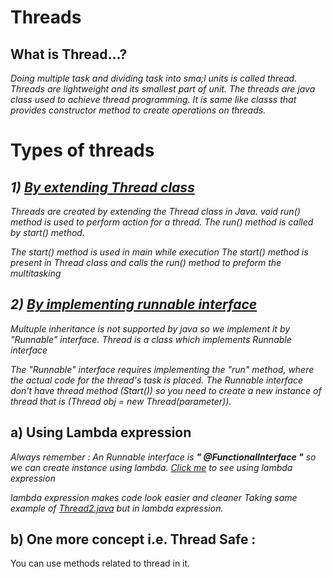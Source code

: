 # Threads
## What is Thread...?
*Doing multiple task and dividing task into sma;l units is called thread.*
*Threads are lightweight and its smallest part of unit.*
*The threads are java class used to achieve thread programming.*
*It is same like classs that provides constructor method to create operations on threads.*



# Types of threads
## *1) [By extending Thread class](https://github.com/ruturajjadhav07/Java/blob/main/Java%20Core/Thread/Thread1.java)*
*Threads are created by extending the Thread class in Java.*
*void run() method is used to perform action for a thread.*
*The run() method is called by start() method.*

*The start() method is used in main while execution*
*The start() method is present in Thread class and calls the run() method to preform the multitasking*


## *2) [By implementing runnable interface](https://github.com/ruturajjadhav07/Java/blob/main/Java%20Core/Thread/Thread2.java)*
*Multuple inheritance is not supported by java so we implement it by "Runnable" interface.*
*Thread is a class which implements Runnable interface*

*The "Runnable" interface requires implementing the "run" method, where the actual code for the thread's task is placed.*
*The Runnable interface don't have thread method (Start()) so you need to create a new instance of thread that is (Thread obj = new Thread(parameter)).*

## a) Using Lambda expression
 *Always remember : An Runnable interface is   **" @FunctionalInterface "**   so we can create instance using lambda. [Click me](https://github.com/ruturajjadhav07/Java/blob/main/Java%20Core/Thread/lambda.java) to see using lambda expression*
 
*lambda expression makes code look easier and cleaner*
*Taking same example of [Thread2.java](https://github.com/ruturajjadhav07/Java/blob/main/Java%20Core/Thread/Thread2.java) but in lambda expression.*


## b) One more concept i.e. Thread Safe : 
You can use methods related to thread in it.

